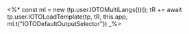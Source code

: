 <%*
const ml = new (tp.user.IOTOMultiLangs())();
tR += await tp.user.IOTOLoadTemplate(tp, tR, this.app, ml.t("IOTODefaultOutputSelector"))
_%>